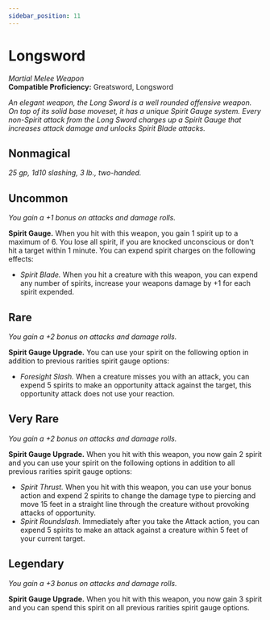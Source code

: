 ```yaml
---
sidebar_position: 11
---
```


# Longsword

*Martial Melee Weapon*  
**Compatible Proficiency:** Greatsword, Longsword

*An elegant weapon, the Long Sword is a well rounded offensive weapon. On top of its solid base moveset, it has a unique Spirit Gauge system. Every non-Spirit attack from the Long Sword charges up a Spirit Gauge that increases attack damage and unlocks Spirit Blade attacks.*

## Nonmagical

*25 gp, 1d10 slashing, 3 lb., two-handed.*

## Uncommon

*You gain a +1 bonus on attacks and damage rolls.*

**Spirit Gauge.** When you hit with this weapon, you gain 1 spirit up to a maximum of 6. You lose all spirit, if you are knocked unconscious or don't hit a target within 1 minute. You can expend spirit charges on the following effects:

- *Spirit Blade.* When you hit a creature with this weapon, you can expend any number of spirits, increase your weapons damage by +1 for each spirit expended.

## Rare

*You gain a +2 bonus on attacks and damage rolls.*

**Spirit Gauge Upgrade.** You can use your spirit on the following option in addition to previous rarities spirit gauge options:

- *Foresight Slash.* When a creature misses you with an attack, you can expend 5 spirits to make an opportunity attack against the target, this opportunity attack does not use your reaction.

## Very Rare

*You gain a +2 bonus on attacks and damage rolls.*

**Spirit Gauge Upgrade.** When you hit with this weapon, you now gain 2 spirit and you can use your spirit on the following options in addition to all previous rarities spirit gauge options:

- *Spirit Thrust.* When you hit with this weapon, you can use your bonus action and expend 2 spirits to change the damage type to piercing and move 15 feet in a straight line through the creature without provoking attacks of opportunity.
- *Spirit Roundslash.* Immediately after you take the Attack action, you can expend 5 spirits to make an attack against a creature within 5 feet of your current target.

## Legendary

*You gain a +3 bonus on attacks and damage rolls.*

**Spirit Gauge Upgrade.** When you hit with this weapon, you now gain 3 spirit and you can spend this spirit on all previous rarities spirit gauge options.
